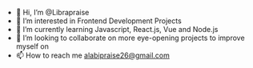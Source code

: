 - 👋 Hi, I’m @Librapraise
- 👀 I’m interested in Frontend Development Projects
- 🌱 I’m currently learning Javascript, React.js, Vue and Node.js
- 💞️ I’m looking to collaborate on more eye-opening projects to improve myself on
- 📫 How to reach me alabipraise26@gmail.com

<!---
Librapraise/Librapraise is a ✨ special ✨ repository because its `README.md` (this file) appears on your GitHub profile.
You can click the Preview link to take a look at your changes.
--->
